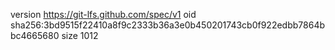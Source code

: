 version https://git-lfs.github.com/spec/v1
oid sha256:3bd9515f22410a8f9c2333b36a3e0b450201743cb0f922edbb7864bbc4665680
size 1012
